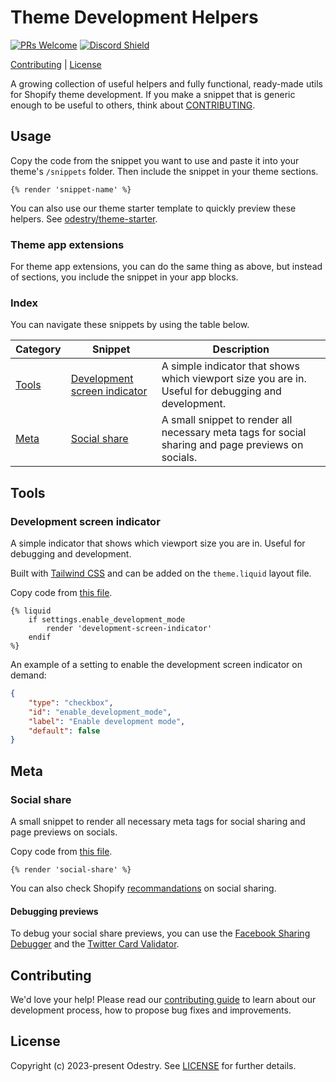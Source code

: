 # Theme Development Helpers

[![PRs Welcome](https://img.shields.io/badge/PRs-welcome-brightgreen.svg?style=flat&colorA=338fbb&colorB=1c1c1c&logoColor=ffffff)](https://github.com/odestry/contribute)
[![Discord Shield](https://img.shields.io/discord/983602196493004820?style=flat&colorA=338fbb&colorB=1c1c1c&label=discord&logo=discord&logoColor=ffffff)](https://discord.gg/blanklob-community-983602196493004820)

[Contributing](#contributing) |
[License](#license)

A growing collection of useful helpers and fully functional, ready-made utils for Shopify theme development. If you make a snippet that is generic enough to be useful to others, think about [CONTRIBUTING](#contributing).

## Usage

Copy the code from the snippet you want to use and paste it into your theme's `/snippets` folder. Then include the snippet in your theme sections.

```liquid
{% render 'snippet-name' %}
```

You can also use our theme starter template to quickly preview these helpers. See [odestry/theme-starter](https://github.com/odestry/theme-starter).

### Theme app extensions

For theme app extensions, you can do the same thing as above, but instead of sections, you include the snippet in your app blocks.

### Index

You can navigate these snippets by using the table below.

| Category | Snippet | Description |
| --- | --- | --- |
| [Tools](#tools) | [Development screen indicator](#development-screen-indicator) | A simple indicator that shows which viewport size you are in. Useful for debugging and development.
| [Meta](#meta) | [Social share](#social-share) | A small snippet to render all necessary meta tags for social sharing and page previews on socials. |

## Tools

### Development screen indicator

A simple indicator that shows which viewport size you are in. Useful for debugging and development.

Built with [Tailwind CSS](https://tailwindcss.com) and can be added on the `theme.liquid` layout file.

Copy code from [this file](./tools/development-screen-indicator.liquid).

```liquid
{% liquid 
    if settings.enable_development_mode
        render 'development-screen-indicator' 
    endif
%}
```

An example of a setting to enable the development screen indicator on demand:

```json
{
    "type": "checkbox",
    "id": "enable_development_mode",
    "label": "Enable development mode",
    "default": false
}
```

## Meta

### Social share

A small snippet to render all necessary meta tags for social sharing and page previews on socials.

Copy code from [this file](./meta/social-share.liquid).

```liquid
{% render 'social-share' %}
```

You can also check Shopify [recommandations](https://help.shopify.com/manual/online-store/images/showing-social-media-thumbnail-images) on social sharing.

#### Debugging previews

To debug your social share previews, you can use the [Facebook Sharing Debugger](https://developers.facebook.com/tools/debug/) and the [Twitter Card Validator](https://cards-dev.twitter.com/validator).

## Contributing

We'd love your help! Please read our [contributing guide](https://github.com/odestry/.github/blob/main/CONTRIBUTING.md) to learn about our development process, how to propose bug fixes and improvements.

## License

Copyright (c) 2023-present Odestry. See [LICENSE](/LICENSE.md) for further details.
